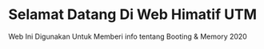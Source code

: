 # Selamat Datang Di Web Himatif UTM

Web Ini Digunakan Untuk Memberi info tentang Booting & Memory 2020